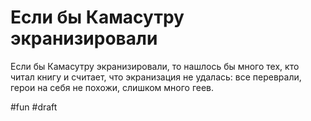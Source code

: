 # Если бы Камасутру экранизировали

Если бы Камасутру экранизировали, то нашлось бы много тех, кто читал книгу и считает, что экранизация не удалась: все переврали, герои на себя не похожи, слишком много геев.

#fun
#draft